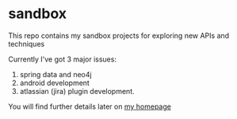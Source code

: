 sandbox
=======

This repo contains my sandbox projects for exploring new APIs and techniques

Currently I've got 3 major issues:
 1. spring data and neo4j
 2. android development
 3. atlassian (jira) plugin development.
 
You will find further details later on [my homepage](http://www.flitzr.de)